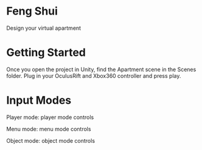Feng Shui
=========

Design your virtual apartment

Getting Started
===============
Once you open the project in Unity, find the Apartment scene in the Scenes folder. Plug in your OculusRift and Xbox360 controller and press play.

Input Modes
===========
Player mode: player mode controls

Menu mode: menu mode controls

Object mode: object mode controls
